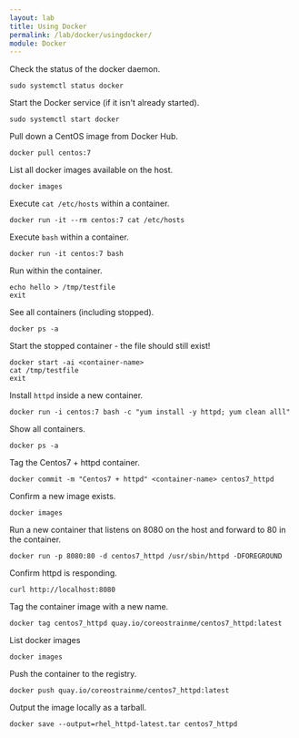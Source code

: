 ```yaml
---
layout: lab
title: Using Docker
permalink: /lab/docker/usingdocker/
module: Docker
---
```


Check the status of the docker daemon.

```
sudo systemctl status docker
```

Start the Docker service (if it isn't already started).

```
sudo systemctl start docker
```

Pull down a CentOS image from Docker Hub.

```
docker pull centos:7
```

List all docker images available on the host.

```
docker images
```

Execute `cat /etc/hosts` within a container.

```
docker run -it --rm centos:7 cat /etc/hosts
```

Execute `bash` within a container.

```
docker run -it centos:7 bash
```

Run within the container.

```
echo hello > /tmp/testfile
exit
```

See all containers (including stopped).

```
docker ps -a
```

Start the stopped container - the file should still exist!

```
docker start -ai <container-name>
cat /tmp/testfile
exit
```

Install `httpd` inside a new container.

```
docker run -i centos:7 bash -c "yum install -y httpd; yum clean alll"
```

Show all containers.

```
docker ps -a
```

Tag the Centos7 + httpd container.

```
docker commit -m "Centos7 + httpd" <container-name> centos7_httpd
```

Confirm a new image exists.

```
docker images
```

Run a new container that listens on 8080 on the host and forward to 80 in the container.

```
docker run -p 8080:80 -d centos7_httpd /usr/sbin/httpd -DFOREGROUND
```

Confirm httpd is responding.

```
curl http://localhost:8080
```

Tag the container image with a new name.

```
docker tag centos7_httpd quay.io/coreostrainme/centos7_httpd:latest
```

List docker images

```
docker images
```

Push the container to the registry.

```
docker push quay.io/coreostrainme/centos7_httpd:latest
```

Output the image locally as a tarball.

```
docker save --output=rhel_httpd-latest.tar centos7_httpd
```
